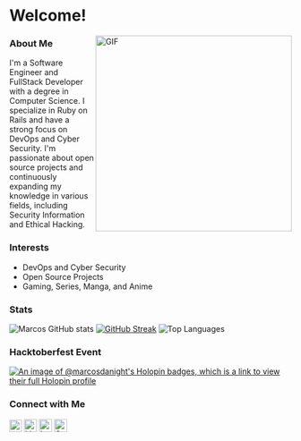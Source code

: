 # Welcome!
<img align="right" alt="GIF" src="https://media3.giphy.com/media/v1.Y2lkPTc5MGI3NjExcWFvaXd6YTBkbTJ4bzFsZXo4eXd1dTFoanRnemJ4aDlyMTZoa3JpcyZlcD12MV9pbnRlcm5hbF9naWZfYnlfaWQmY3Q9Zw/2wGXK84nfEtR1JHe1H/giphy.gif" width="350" >

### About Me

I'm a Software Engineer and FullStack Developer with a degree in Computer Science. I specialize in Ruby on Rails and have a strong focus on DevOps and Cyber Security. I'm passionate about open source projects and continuously expanding my knowledge in various fields, including Security Information and Ethical Hacking.

### Interests

- DevOps and Cyber Security
- Open Source Projects
- Gaming, Series, Manga, and Anime

### Stats

![Marcos GitHub stats](https://github-readme-stats.vercel.app/api?username=MarcosDaNight&show_icons=true&bg_color=0000&text_color=AAA&hide_border=true&count_private=true)
[![GitHub Streak](https://streak-stats.demolab.com?user=MarcosDaNight&theme=neon_blurange&hide_border=true&background=DD272700&stroke=296ECA&ring=296ECA&fire=296ECA&sideNums=AAAAAA&dates=296ECA&currStreakNum=AAAAAA&currStreakLabel=AAAAAA&border=296ECA&sideLabels=AAAAAA)](https://git.io/streak-stats)
![Top Languages](https://github-readme-stats.vercel.app/api/top-langs/?username=MarcosDaNight&layout=compact&bg_color=0000&text_color=AAA&hide_border=true&count_private=true)

### Hacktoberfest Event

[![An image of @marcosdanight's Holopin badges, which is a link to view their full Holopin profile](https://holopin.me/marcosdanight)](https://holopin.io/@marcosdanight)

### Connect with Me

[<img src="https://img.shields.io/github/followers/MarcosDaNight?label=Follow%20me&style=social" height="22" title="Follow me" />](https://github.com/MarcosDaNight) 
[<img src="https://img.shields.io/badge/-LinkedIn-%230077B5?style=for-the-badge&logo=linkedin&logoColor=white=https://www.linkedin.com/in/marcos-guillermo-de-s%C3%A1-cat%C3%A3o-cosson-b4a198193/" height="23" title="LinkedIn" />](https://www.linkedin.com/in/marcos-guillermo-de-s%C3%A1-cat%C3%A3o-cosson-b4a198193/)
[<img src="https://img.shields.io/badge/-Instagram-%23E4405F?style=for-the-badge&logo=instagram&logoColor=white&link=https://www.instagram.com/marcosgdanight" height="23" title="Instagram" />](https://www.instagram.com/marcosgdanight/)
[<img src="https://img.shields.io/badge/Gmail-D14836?style=for-the-badge&logo=gmail&logoColor=white" height="23" title="Gmail" />](mailto:marcos.cosson@ccc.ufcg.edu.br)


<!--
https://img.shields.io/badge/-Gmail-%23333?style=for-the-badge&logo=gmail&logoColor=Red
https://raw.githubusercontent.com/devicons/devicon/00f02ef57fb7601fd1ddcc2fe6fe670fef3ae3e4/icons/bash/bash-original.svg
https://raw.githubusercontent.com/devicons/devicon/master/icons/typescript/typescript-plain.svg
**MarcosDaNight/MarcosDaNight** is a ✨ _special_ ✨ repository because its `README.md` (this file) appears on your GitHub profile.

Here are some ideas to get you started:
<img src="https://i.pinimg.com/originals/5f/65/a9/5f65a9983b41c56fd86af99f4a8e1fbb.gif" width="35"> panda reading
- 🔭 I’m currently working on ...
- 🌱 I’m currently learning ...
- 👯 I’m looking to collaborate on ...
- 🤔 I’m looking for help with ...
- 💬 Ask me about ...
- 📫 How to reach me: https://img.shields.io/github/followers/MarcosDaNight?label=Follow%20me&style=social
- 😄 Pronouns: ...
- ⚡ Fun fact: ...
-->
